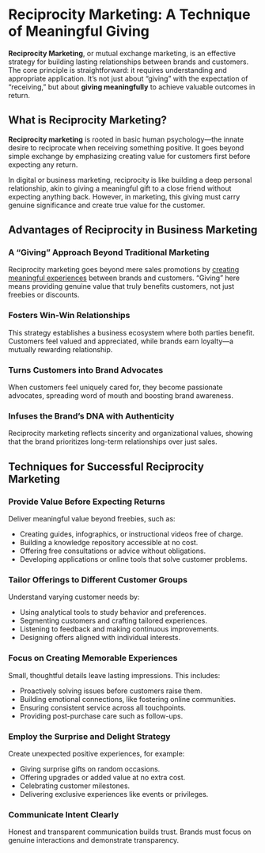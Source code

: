 # Reciprocity Marketing: A Technique of Meaningful Giving

**Reciprocity Marketing**, or mutual exchange marketing, is an effective strategy for building lasting relationships between brands and customers. The core principle is straightforward: it requires understanding and appropriate application. It’s not just about “giving” with the expectation of “receiving,” but about **giving meaningfully** to achieve valuable outcomes in return.

## What is Reciprocity Marketing?

**Reciprocity marketing** is rooted in basic human psychology—the innate desire to reciprocate when receiving something positive. It goes beyond simple exchange by emphasizing creating value for customers first before expecting any return.

In digital or business marketing, reciprocity is like building a deep personal relationship, akin to giving a meaningful gift to a close friend without expecting anything back. However, in marketing, this giving must carry genuine significance and create true value for the customer.

## Advantages of Reciprocity in Business Marketing

### A “Giving” Approach Beyond Traditional Marketing

Reciprocity marketing goes beyond mere sales promotions by [creating meaningful experiences](https://www.jenosize.com/en/service/event) between brands and customers. “Giving” here means providing genuine value that truly benefits customers, not just freebies or discounts.

### Fosters Win-Win Relationships

This strategy establishes a business ecosystem where both parties benefit. Customers feel valued and appreciated, while brands earn loyalty—a mutually rewarding relationship.

### Turns Customers into Brand Advocates

When customers feel uniquely cared for, they become passionate advocates, spreading word of mouth and boosting brand awareness.

### Infuses the Brand’s DNA with Authenticity

Reciprocity marketing reflects sincerity and organizational values, showing that the brand prioritizes long-term relationships over just sales.

## Techniques for Successful Reciprocity Marketing

### Provide Value Before Expecting Returns

Deliver meaningful value beyond freebies, such as:

- Creating guides, infographics, or instructional videos free of charge.
- Building a knowledge repository accessible at no cost.
- Offering free consultations or advice without obligations.
- Developing applications or online tools that solve customer problems.

### Tailor Offerings to Different Customer Groups

Understand varying customer needs by:

- Using analytical tools to study behavior and preferences.
- Segmenting customers and crafting tailored experiences.
- Listening to feedback and making continuous improvements.
- Designing offers aligned with individual interests.

### Focus on Creating Memorable Experiences

Small, thoughtful details leave lasting impressions. This includes:

- Proactively solving issues before customers raise them.
- Building emotional connections, like fostering online communities.
- Ensuring consistent service across all touchpoints.
- Providing post-purchase care such as follow-ups.

### Employ the Surprise and Delight Strategy

Create unexpected positive experiences, for example:

- Giving surprise gifts on random occasions.
- Offering upgrades or added value at no extra cost.
- Celebrating customer milestones.
- Delivering exclusive experiences like events or privileges.

### Communicate Intent Clearly

Honest and transparent communication builds trust. Brands must focus on genuine interactions and demonstrate transparency.
